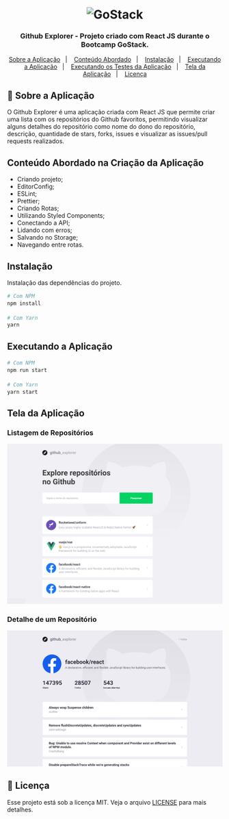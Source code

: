 <h1 align="center">
    <img alt="GoStack" src="https://rocketseat-cdn.s3-sa-east-1.amazonaws.com/bootcamp-header.png" width="200px" />
</h1>

<h3 align="center">
  Github Explorer - Projeto criado com React JS durante o Bootcamp GoStack.
</h3>

<p align="center">
  <a href="#rocket-sobre-a-aplicação">Sobre a Aplicação</a>&nbsp;&nbsp;&nbsp;|&nbsp;&nbsp;&nbsp;
  <a href="#conteúdo-abordado">Conteúdo Abordado</a>&nbsp;&nbsp;&nbsp;|&nbsp;&nbsp;&nbsp;
  <a href="#instalação">Instalação</a>&nbsp;&nbsp;&nbsp;|&nbsp;&nbsp;&nbsp;
  <a href="#executando-a-aplicação">Executando a Aplicação</a>&nbsp;&nbsp;&nbsp;|&nbsp;&nbsp;&nbsp;
  <a href="#executando-os-testes-da-aplicação">Executando os Testes da Aplicação</a>&nbsp;&nbsp;&nbsp;|&nbsp;&nbsp;&nbsp;
  <a href="#tela-da-aplicação">Tela da Aplicação</a>&nbsp;&nbsp;&nbsp;|&nbsp;&nbsp;&nbsp;
  <a href="#memo-licença">Licença</a>
</p>

## :rocket: Sobre a Aplicação

O Github Explorer é uma aplicação criada com React JS que permite criar uma lista com os repositórios do Github favoritos, permitindo visualizar alguns detalhes do repositório como nome do dono do repositório, descrição, quantidade de stars, forks, issues e visualizar as issues/pull requests realizados.

## Conteúdo Abordado na Criação da Aplicação

- Criando projeto;
- EditorConfig;
- ESLint;
- Prettier;
- Criando Rotas;
- Utilizando Styled Components;
- Conectando a API;
- Lidando com erros;
- Salvando no Storage;
- Navegando entre rotas.

## Instalação

Instalação das dependências do projeto.

```sh
# Com NPM
npm install

# Com Yarn
yarn
```

## Executando a Aplicação

```sh
# Com NPM
npm run start

# Com Yarn
yarn start
```

## Tela da Aplicação

### Listagem de Repositórios

<img alt="Listagem de Repositórios" title="Listagem de Repositórios" src=".github/repositories-list.png" width="800px" />

### Detalhe de um Repositório

<img alt="Detalhe de um Repositório" title="Detalhe de um Repositório" src=".github/repository-detail.png" width="800px" />

## :memo: Licença

Esse projeto está sob a licença MIT. Veja o arquivo [LICENSE](LICENSE.md) para mais detalhes.
